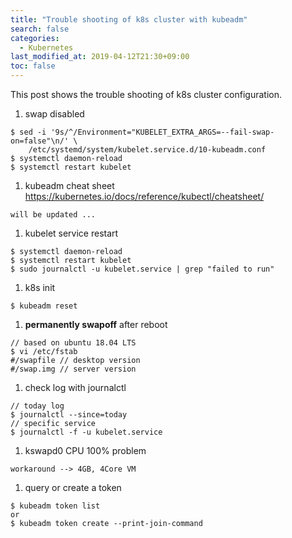 ```yaml
---
title: "Trouble shooting of k8s cluster with kubeadm"
search: false
categories:
  - Kubernetes
last_modified_at: 2019-04-12T21:30+09:00
toc: false
---
```


This post shows the trouble shooting of k8s cluster configuration.

1. swap disabled
```console
$ sed -i '9s/^/Environment="KUBELET_EXTRA_ARGS=--fail-swap-on=false"\n/' \
    /etc/systemd/system/kubelet.service.d/10-kubeadm.conf
$ systemctl daemon-reload
$ systemctl restart kubelet
```
1. kubeadm cheat sheet
https://kubernetes.io/docs/reference/kubectl/cheatsheet/
```console
will be updated ...
```
1. kubelet service restart
```console
$ systemctl daemon-reload
$ systemctl restart kubelet
$ sudo journalctl -u kubelet.service | grep "failed to run"
```
1. k8s init
```console
$ kubeadm reset
```
1. **permanently swapoff** after reboot
```console
// based on ubuntu 18.04 LTS
$ vi /etc/fstab
#/swapfile // desktop version
#/swap.img // server version
```
1. check log with journalctl
```console
// today log
$ journalctl --since=today  
// specific service
$ journalctl -f -u kubelet.service
```
1. kswapd0 CPU 100% problem
```console
workaround --> 4GB, 4Core VM
```  
1. query or create a token
```console
$ kubeadm token list
or
$ kubeadm token create --print-join-command
```
